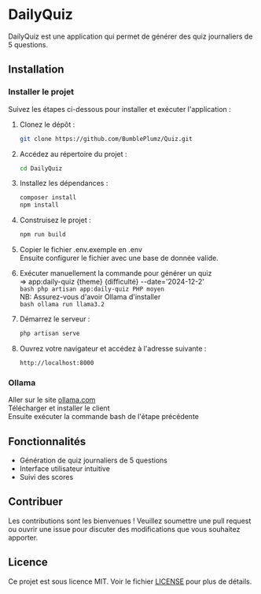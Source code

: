# DailyQuiz

DailyQuiz est une application qui permet de générer des quiz journaliers de 5 questions.

## Installation

### Installer le projet

Suivez les étapes ci-dessous pour installer et exécuter l'application :

1. Clonez le dépôt :

    ```bash
    git clone https://github.com/BumblePlumz/Quiz.git
    ```

2. Accédez au répertoire du projet :

    ```bash
    cd DailyQuiz
    ```

3. Installez les dépendances :

    ```bash
    composer install
    npm install
    ```

4. Construisez le projet :

    ```bash
    npm run build
    ```

5. Copier le fichier .env.exemple en .env  
   Ensuite configurer le fichier avec une base de donnée valide.

6. Exécuter manuellement la commande pour générer un quiz  
    => app:daily-quiz {theme} {difficulté} --date='2024-12-2'  
    `bash
    php artisan app:daily-quiz PHP moyen
    `  
   NB: Assurez-vous d'avoir Ollama d'installer  
    `bash
    ollama run llama3.2
    `

7. Démarrez le serveur :

    ```bash
    php artisan serve
    ```

8. Ouvrez votre navigateur et accédez à l'adresse suivante :
    ```
    http://localhost:8000
    ```

### Ollama

Aller sur le site [ollama.com](https://ollama.com/)  
Télécharger et installer le client  
Ensuite exécuter la commande bash de l'étape précédente

## Fonctionnalités

-   Génération de quiz journaliers de 5 questions
-   Interface utilisateur intuitive
-   Suivi des scores

## Contribuer

Les contributions sont les bienvenues ! Veuillez soumettre une pull request ou ouvrir une issue pour discuter des modifications que vous souhaitez apporter.

## Licence

Ce projet est sous licence MIT. Voir le fichier [LICENSE](LICENSE) pour plus de détails.
